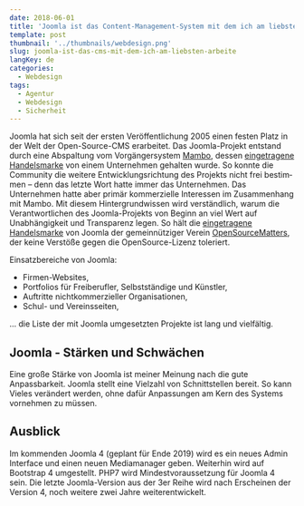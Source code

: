 ```yaml
---
date: 2018-06-01
title: 'Joomla ist das Content-Management-System mit dem ich am liebsten arbeite'
template: post
thumbnail: '../thumbnails/webdesign.png'
slug: joomla-ist-das-cms-mit-dem-ich-am-liebsten-arbeite
langKey: de
categories:
  - Webdesign
tags:
  - Agentur
  - Webdesign
  - Sicherheit
---
```


Joomla hat sich seit der ersten Veröffentlichung 2005 einen festen Platz in der Welt der Open-Source-CMS erarbeitet. Das Joomla-Projekt entstand durch eine Abspaltung vom Vorgängersystem [Mambo](<https://de.wikipedia.org/w/index.php?title=Mambo_(CMS)&oldid=183600817>), dessen [eingetragene Handelsmarke](https://de.wikipedia.org/w/index.php?title=Registered_Trade_Mark&oldid=183140593) von einem Unternehmen gehalten wurde. So konnte die Community die weitere Ent­wick­lungsrichtung des Projekts nicht frei bestim­men – denn das letzte Wort hatte immer das Unternehmen. Das Unternehmen hatte aber primär kommerzielle Interessen im Zusammenhang mit Mambo. Mit diesem Hintergrundwissen wird verständlich, warum die Verantwortlichen des Joomla-Projekts von Beginn an viel Wert auf Unabhängigkeit und Transparenz legen. So hält die [eingetragene Handelsmarke](https://de.wikipedia.org/w/index.php?title=Registered_Trade_Mark&oldid=183140593) von Joomla der gemeinnütziger Verein [OpenSourceMatters](https://www.opensourcematters.org/), der keine Verstöße gegen die OpenSource-Lizenz toleriert.

Einsatzbereiche von Joomla:

- Firmen-Websites,
- Portfolios für Freiberufler, Selbstständige und Künstler,
- Auftritte nichtkommerzieller Organisationen,
- Schul- und Vereinsseiten,

… die Liste der mit Joomla umgesetzten Projekte ist lang und vielfältig.

## Joomla - Stärken und Schwächen

Eine große Stärke von Joomla ist meiner Meinung nach die gute Anpassbarkeit. Joomla stellt eine Vielzahl von Schnittstellen bereit. So kann Vieles verändert werden, ohne dafür Anpassungen am Kern des Systems vornehmen zu müssen.

## Ausblick

Im kommenden Joomla 4 (geplant für Ende 2019) wird es ein neues Admin Interface und einen neuen Mediamanager geben. Weiterhin wird auf Bootstrap 4 umgestellt. PHP7 wird Mindestvoraussetzung für Joomla 4 sein. Die letzte Joomla-Version aus der 3er Reihe wird nach Erscheinen der Version 4, noch weitere zwei Jahre weiterentwickelt.
